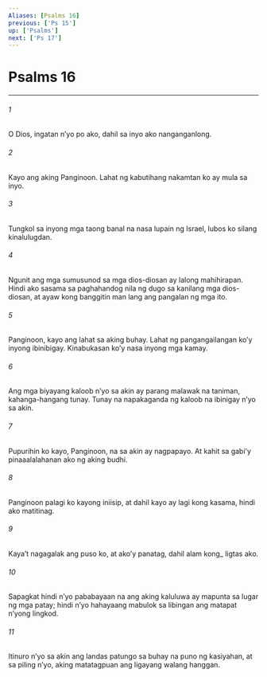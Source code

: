 ```yaml
---
Aliases: [Psalms 16]
previous: ['Ps 15']
up: ['Psalms']
next: ['Ps 17']
---
```

# Psalms 16

***






















###### 1 










O Dios, ingatan nʼyo po ako, dahil sa inyo ako nanganganlong. 





















###### 2 










Kayo ang aking Panginoon. Lahat ng kabutihang nakamtan ko ay mula sa inyo. 





















###### 3 










Tungkol sa inyong mga taong banal na nasa lupain ng Israel, lubos ko silang kinalulugdan. 





















###### 4 










Ngunit ang mga sumusunod sa mga dios-diosan ay lalong mahihirapan. Hindi ako sasama sa paghahandog nila ng dugo sa kanilang mga dios-diosan, at ayaw kong banggitin man lang ang pangalan ng mga ito. 





















###### 5 










Panginoon, kayo ang lahat sa aking buhay. Lahat ng pangangailangan koʼy inyong ibinibigay. Kinabukasan koʼy nasa inyong mga kamay. 





















###### 6 










Ang mga biyayang kaloob nʼyo sa akin ay parang malawak na taniman, kahanga-hangang tunay. Tunay na napakaganda ng kaloob na ibinigay nʼyo sa akin. 





















###### 7 










Pupurihin ko kayo, Panginoon, na sa akin ay nagpapayo. At kahit sa gabiʼy pinaaalalahanan ako ng aking budhi. 





















###### 8 










Panginoon palagi ko kayong iniisip, at dahil kayo ay lagi kong kasama, hindi ako matitinag. 





















###### 9 










Kayaʼt nagagalak ang puso ko, at akoʼy panatag, dahil alam kong_ ligtas ako. 





















###### 10 










Sapagkat hindi nʼyo pababayaan na ang aking kaluluwa ay mapunta sa lugar ng mga patay; hindi nʼyo hahayaang mabulok sa libingan ang matapat nʼyong lingkod. 





















###### 11 










Itinuro nʼyo sa akin ang landas patungo sa buhay na puno ng kasiyahan, at sa piling nʼyo, aking matatagpuan ang ligayang walang hanggan.
